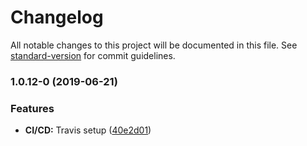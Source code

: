 # Changelog

All notable changes to this project will be documented in this file. See [standard-version](https://github.com/conventional-changelog/standard-version) for commit guidelines.

### 1.0.12-0 (2019-06-21)


### Features

* **CI/CD:** Travis setup ([40e2d01](https://github.com/Netatwork-de/gulp-i18n-extract/commit/40e2d01))
